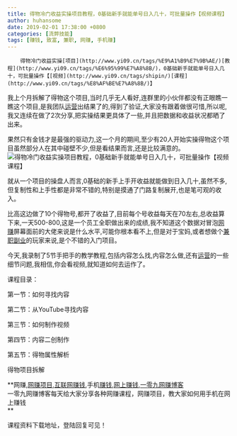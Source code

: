 ```yaml
---
title: 得物冷门收益实操项目教程，0基础新手就能单号日入几十，可批量操作【视频课程】
author: huhansome
date: 2019-02-01 17:38:00 +0800
categories: [流弊技能]
tags: [赚钱, 致富, 兼职, 网赚, 手机赚]
---
```



        得物冷门收益实操[项目](http://www.yi09.cn/tags/%E9%A1%B9%E7%9B%AE/)[教程](http://www.yi09.cn/tags/%E6%95%99%E7%A8%8B/)，0基础新手就能单号日入几十，可批量操作【[视频](http://www.yi09.cn/tags/shipin/)[课程](http://www.yi09.cn/tags/%E8%AF%BE%E7%A8%8B/)】

我上个月拆解了得物这个项目,当时几乎无人看好,连群里的小伙伴都没有正眼瞧一瞧这个项目,是我团队[运营](http://www.yi09.cn/tags/%E8%BF%90%E8%90%A5/)出结果了的,得到了验证,大家没有跟着做很可惜,所以呢,我又连续在做了2次分享,把实操结果更具体了一些,并且把数据和收益状况都晒了出来。

果然只有金钱才是最强的驱动力,这一个月的期间,至少有20人开始实操得物这个项目虽然部分人在其中碰壁不少,但是看结果而言,还是比较满意的。![得物冷门收益实操项目教程，0基础新手就能单号日入几十，可批量操作【视频课程】](http://www.yi09.cn/zb_users/upload/2021/11/20211103205103163594386397715.jpeg)

就从一个项目的操盘人而言,0基础的新手上手开收益就能做到日入几十,虽然不多,但复制性和上手性都是非常不错的,特别是摸通了门路复制展开,也是笔可观的收入。

比高这边做了10个得物号,都开了收益了,目前每个号收益每天在70左右,总收益算下来,一天500-800,这是一个员工全职做出来的成绩,我不知道这个数据对冒泡[网赚](http://www.yi09.cn/tags/%E7%BD%91%E8%B5%9A/)屏幕面前的大佬来说是什么水平,可能你根本看不上,但是对于宝妈,或者想做个[兼职](http://www.yi09.cn/tags/%E5%85%BC%E8%81%8C/)[副业](http://www.yi09.cn/tags/%E5%89%AF%E4%B8%9A/)的玩家来说,是个不错的入门项目。

今天,我录制了5节手把手的教学教程,包括内容怎么找,内容怎么做,还有[运营](http://www.yi09.cn/tags/%E8%BF%90%E8%90%A5/
"运营")的一些细节问题,我相信,你会看视频,就知道如何去运作了。

课程目录：

第一节：如何寻找内容

第二节：从YouTube寻找内容

第三节：如何制作视频

第四节：内容二创制作

第五节：得物属性解析

得物项目拆解

  

**网赚,[网赚项目](http://www.yi09.cn/tags/%E7%BD%91%E8%B5%9A%E9%A1%B9%E7%9B%AE/),[互联网赚钱](http://www.yi09.cn/tags/%E4%BA%92%E8%81%94%E7%BD%91%E8%B5%9A%E9%92%B1/),手机[赚钱](http://www.yi09.cn/tags/%E8%B5%9A%E9%92%B1/),[网上赚钱](http://www.yi09.cn/tags/%E7%BD%91%E4%B8%8A%E8%B5%9A%E9%92%B1/),[一零九网赚博客](http://www.yi09.cn/tags/%E4%B8%80%E9%9B%B6%E4%B9%9D%E7%BD%91%E8%B5%9A%E5%8D%9A%E5%AE%A2/)  
一零九网赚博客每天给大家分享各种网赚课程，网赚项目，教大家如何用手机在网上赚钱  
**  
  
  

课程资料下载地址，登陆回复可见！


